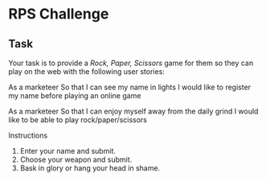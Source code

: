 # RPS Challenge

Task
----

Your task is to provide a _Rock, Paper, Scissors_ game for them so they can play on the web with the following user stories:


As a marketeer
So that I can see my name in lights
I would like to register my name before playing an online game

As a marketeer
So that I can enjoy myself away from the daily grind
I would like to be able to play rock/paper/scissors

Instructions

1. Enter your name and submit.
2. Choose your weapon and submit.
3. Bask in glory or hang your head in shame. 
